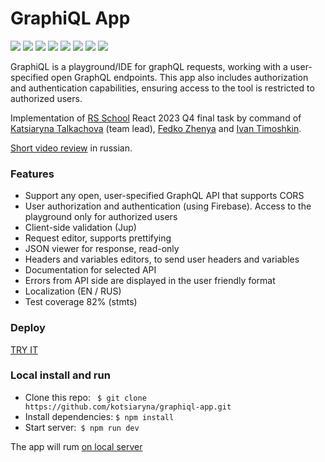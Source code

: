 # GraphiQL App
![](https://img.shields.io/badge/react-087a9f) ![](https://img.shields.io/badge/redux-764abc) ![](https://img.shields.io/badge/MUI-409fff )  ![](https://img.shields.io/badge/typescript-3178c6) ![](https://img.shields.io/badge/css-modules-ffffff) ![](https://img.shields.io/badge/axios-7a39e3) 
![](https://img.shields.io/badge/jest-ac3e5a) ![](https://img.shields.io/badge/yup-f75748 ) 


GraphiQL is a playground/IDE for graphQL requests, working with a user-specified open GraphQL endpoints. This app also includes authorization and authentication capabilities, ensuring access to the tool is restricted to authorized users.

Implementation of [RS School](https://rs.school/) React 2023 Q4 final task by command of [Katsiaryna Talkachova](https://github.com/kotsiaryna) (team lead), [Fedko Zhenya](https://github.com/fedko-zhenja) and [Ivan Timoshkin]( https://github.com/amberlynn364).

[Short video review](https://www.youtube.com/watch?v=6lRm-cs9J3Y) in russian.

### Features

*  Support any open, user-specified GraphQL API that supports CORS
*  User authorization and authentication (using Firebase). Access to the playground only for authorized users
*  Client-side validation (Jup)
*  Request editor, supports prettifying
*  JSON viewer for response, read-only
*  Headers and variables editors, to send user headers and variables
*  Documentation for selected API
*  Errors from API side are displayed in the user friendly format
*  Localization (EN / RUS)
*  Test coverage 82% (stmts)

### Deploy

[TRY IT](https://react-rangers.netlify.app/main)

### Local install and run

* Clone this repo: ` $ git clone https://github.com/kotsiaryna/graphiql-app.git`
* Install dependencies: `$ npm install`
* Start server:` $ npm run dev`

The app will rum [on local server](http://localhost:5173/)
